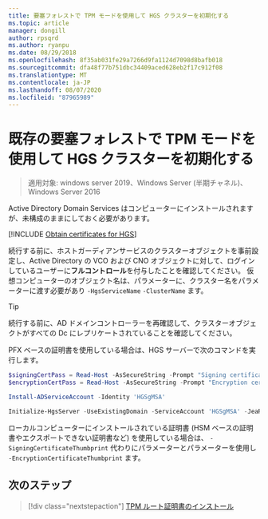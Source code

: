 ```yaml
---
title: 要塞フォレストで TPM モードを使用して HGS クラスターを初期化する
ms.topic: article
manager: dongill
author: rpsqrd
ms.author: ryanpu
ms.date: 08/29/2018
ms.openlocfilehash: 8f35ab031fe29a7266d9fa1124d7098d8bafb018
ms.sourcegitcommit: dfa48f77b751dbc34409aced628eb2f17c912f08
ms.translationtype: MT
ms.contentlocale: ja-JP
ms.lasthandoff: 08/07/2020
ms.locfileid: "87965989"
---
```

# <a name="initialize-the-hgs-cluster-using-tpm-mode-in-an-existing-bastion-forest"></a>既存の要塞フォレストで TPM モードを使用して HGS クラスターを初期化する

>適用対象: windows server 2019、Windows Server (半期チャネル)、Windows Server 2016

Active Directory Domain Services はコンピューターにインストールされますが、未構成のままにしておく必要があります。

[!INCLUDE [Obtain certificates for HGS](../../../includes/guarded-fabric-initialize-hgs-default-step-two.md)]

続行する前に、ホストガーディアンサービスのクラスターオブジェクトを事前設定し、Active Directory の VCO および CNO オブジェクトに対して、ログインしているユーザーに**フルコントロール**を付与したことを確認してください。
仮想コンピューターのオブジェクト名は、パラメーターに、クラスター名をパラメーターに渡す必要があり `-HgsServiceName` `-ClusterName` ます。

> [!TIP]
> 続行する前に、AD ドメインコントローラーを再確認して、クラスターオブジェクトがすべての Dc にレプリケートされていることを確認してください。

PFX ベースの証明書を使用している場合は、HGS サーバーで次のコマンドを実行します。

```powershell
$signingCertPass = Read-Host -AsSecureString -Prompt "Signing certificate password"
$encryptionCertPass = Read-Host -AsSecureString -Prompt "Encryption certificate password"

Install-ADServiceAccount -Identity 'HGSgMSA'

Initialize-HgsServer -UseExistingDomain -ServiceAccount 'HGSgMSA' -JeaReviewersGroup 'HgsJeaReviewers' -JeaAdministratorsGroup 'HgsJeaAdmins' -HgsServiceName 'HgsService' -SigningCertificatePath '.\signCert.pfx' -SigningCertificatePassword $signPass -EncryptionCertificatePath '.\encCert.pfx' -EncryptionCertificatePassword $encryptionCertPass -TrustTpm
```

ローカルコンピューターにインストールされている証明書 (HSM ベースの証明書やエクスポートできない証明書など) を使用している場合は、 `-SigningCertificateThumbprint` 代わりにパラメーターとパラメーターを使用し `-EncryptionCertificateThumbprint` ます。

## <a name="next-step"></a>次のステップ

> [!div class="nextstepaction"]
> [TPM ルート証明書のインストール](guarded-fabric-install-trusted-tpm-root-certificates.md)